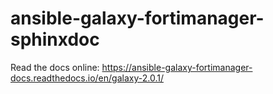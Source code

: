 # ansible-galaxy-fortimanager-sphinxdoc

Read the docs online: https://ansible-galaxy-fortimanager-docs.readthedocs.io/en/galaxy-2.0.1/
